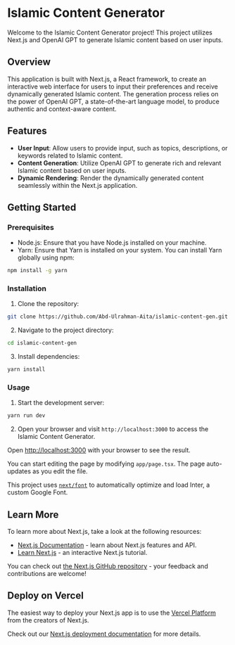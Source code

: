 # Islamic Content Generator 

Welcome to the Islamic Content Generator project! This project utilizes Next.js and OpenAI GPT to generate Islamic content based on user inputs. 

## Overview 

This application is built with Next.js, a React framework, to create an interactive web interface for users to input their preferences and receive dynamically generated Islamic content. The generation process relies on the power of OpenAI GPT, a state-of-the-art language model, to produce authentic and context-aware content. 

## Features 

- **User Input**: Allow users to provide input, such as topics, descriptions, or keywords related to Islamic content.
- **Content Generation**: Utilize OpenAI GPT to generate rich and relevant Islamic content based on user inputs.
- **Dynamic Rendering**: Render the dynamically generated content seamlessly within the Next.js application.

## Getting Started

### Prerequisites 

- Node.js: Ensure that you have Node.js installed on your machine.
- Yarn: Ensure that Yarn is installed on your system. You can install Yarn globally using npm:
```bash
npm install -g yarn
```

### Installation 

1. Clone the repository:

```bash
git clone https://github.com/Abd-Ulrahman-Aita/islamic-content-gen.git
```

2. Navigate to the project directory:

```bash
cd islamic-content-gen
```

3. Install dependencies:

```bash
yarn install
```

### Usage

1. Start the development server:

```bash
yarn run dev
```

2. Open your browser and visit `http://localhost:3000` to access the Islamic Content Generator.

Open [http://localhost:3000](http://localhost:3000) with your browser to see the result.

You can start editing the page by modifying `app/page.tsx`. The page auto-updates as you edit the file.

This project uses [`next/font`](https://nextjs.org/docs/basic-features/font-optimization) to automatically optimize and load Inter, a custom Google Font.

## Learn More

To learn more about Next.js, take a look at the following resources:

- [Next.js Documentation](https://nextjs.org/docs) - learn about Next.js features and API.
- [Learn Next.js](https://nextjs.org/learn) - an interactive Next.js tutorial.

You can check out [the Next.js GitHub repository](https://github.com/vercel/next.js/) - your feedback and contributions are welcome!

## Deploy on Vercel

The easiest way to deploy your Next.js app is to use the [Vercel Platform](https://vercel.com/new?utm_medium=default-template&filter=next.js&utm_source=create-next-app&utm_campaign=create-next-app-readme) from the creators of Next.js.

Check out our [Next.js deployment documentation](https://nextjs.org/docs/deployment) for more details.
